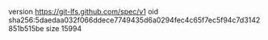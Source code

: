 version https://git-lfs.github.com/spec/v1
oid sha256:5daedaa032f066ddece7749435d6a0294fec4c65f7ec5f94c7d3142851b515be
size 15994
